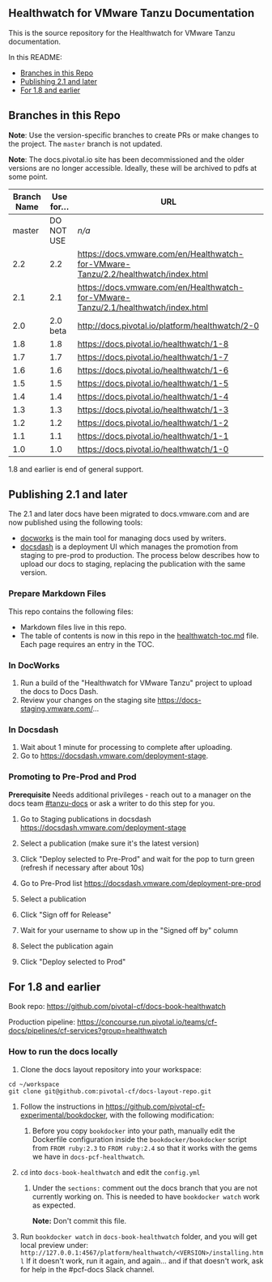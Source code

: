 ## Healthwatch for VMware Tanzu Documentation

This is the source repository for the Healthwatch for VMware Tanzu documentation.

In this README:

- [Branches in this Repo](#branches-in-this-repo)
- [Publishing 2.1 and later](#publishing-21-and-later)
- [For 1.8 and earlier](#for-18-and-earlier)


## Branches in this Repo

**Note**: Use the version-specific branches to create PRs or make changes to the project. The `master` branch is not updated.

**Note**: The docs.pivotal.io site has been decommissioned and the older versions are no longer accessible. Ideally, these will be archived to pdfs at some point.

| Branch Name| Use for… | URL |
|------------| ---------|-----|
| master     | DO NOT USE | _n/a_ |
| 2.2        | 2.2 | https://docs.vmware.com/en/Healthwatch-for-VMware-Tanzu/2.2/healthwatch/index.html |
| 2.1        | 2.1 | https://docs.vmware.com/en/Healthwatch-for-VMware-Tanzu/2.1/healthwatch/index.html |
| 2.0        | 2.0 beta | http://docs.pivotal.io/platform/healthwatch/2-0 |
| 1.8        | 1.8 | https://docs.pivotal.io/healthwatch/1-8 |
| 1.7        | 1.7 | https://docs.pivotal.io/healthwatch/1-7 |
| 1.6        | 1.6 | https://docs.pivotal.io/healthwatch/1-6 |
| 1.5        | 1.5 | https://docs.pivotal.io/healthwatch/1-5 |
| 1.4        | 1.4 | https://docs.pivotal.io/healthwatch/1-4 |
| 1.3        | 1.3 | https://docs.pivotal.io/healthwatch/1-3 |
| 1.2        | 1.2 | https://docs.pivotal.io/healthwatch/1-2 |
| 1.1        | 1.1 | https://docs.pivotal.io/healthwatch/1-1 |
| 1.0        | 1.0 | https://docs.pivotal.io/healthwatch/1-0 |

1.8 and earlier is end of general support.


## Publishing 2.1 and later

The 2.1 and later docs have been migrated to docs.vmware.com and are now published using the following tools:

- [docworks](https://docworks.vmware.com/) is the main tool for managing docs used by writers.
- [docsdash](https://docsdash.vmware.com/) is a deployment UI which manages the promotion from
staging to pre-prod to production. The process below describes how to upload our docs to staging,
replacing the publication with the same version.

### Prepare Markdown Files

This repo contains the following files:

- Markdown files live in this repo.
- The table of contents is now in this repo in the [healthwatch-toc.md](healthwatch-toc.md) file. Each page requires an entry in the TOC.

### In DocWorks

1. Run a build of the "Healthwatch for VMware Tanzu" project to upload the docs to Docs Dash.
2. Review your changes on the staging site https://docs-staging.vmware.com/...

### In Docsdash

1. Wait about 1 minute for processing to complete after uploading.
2. Go to https://docsdash.vmware.com/deployment-stage.

### Promoting to Pre-Prod and Prod

**Prerequisite** Needs additional privileges - reach out to a manager on the docs team [#tanzu-docs](https://vmware.slack.com/archives/C055V2M0H) or ask a writer to do this step for you.

1. Go to Staging publications in docsdash
  https://docsdash.vmware.com/deployment-stage

2. Select a publication (make sure it's the latest version)

3. Click "Deploy selected to Pre-Prod" and wait for the pop to turn green (refresh if necessary after about 10s)

4. Go to Pre-Prod list
  https://docsdash.vmware.com/deployment-pre-prod

5. Select a publication

6. Click "Sign off for Release"

7. Wait for your username to show up in the "Signed off by" column

8. Select the publication again

9. Click "Deploy selected to Prod"


## For 1.8 and earlier

Book repo: https://github.com/pivotal-cf/docs-book-healthwatch

Production pipeline: https://concourse.run.pivotal.io/teams/cf-docs/pipelines/cf-services?group=healthwatch

### How to run the docs locally
1. Clone the docs layout repository into your workspace:

```
cd ~/workspace
git clone git@github.com:pivotal-cf/docs-layout-repo.git
```

1. Follow the instructions in https://github.com/pivotal-cf-experimental/bookdocker,
   with the following modification:

    1. Before you copy `bookdocker` into your path,
    manually edit the Dockerfile configuration inside the `bookdocker/bookdocker` script
    from `FROM ruby:2.3` to `FROM ruby:2.4`
    so that it works with the gems we have in `docs-pcf-healthwatch`.

1. `cd` into `docs-book-healthwatch` and edit the `config.yml`
    1. Under the `sections:` comment out the docs branch that you are not currently working on.
       This is needed to have `bookdocker watch` work as expected.

       **Note:** Don't commit this file.
1. Run `bookdocker watch` in `docs-book-healthwatch` folder,
   and you will get local preview under: `http://127.0.0.1:4567/platform/healthwatch/<VERSION>/installing.html`
   If it doesn't work, run it again, and again... and if that doesn't work, ask for help in the #pcf-docs Slack channel.
